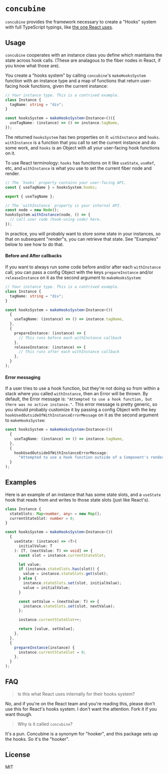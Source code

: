 # `concubine`

`concubine` provides the framework necessary to create a "Hooks" system with full TypeScript typings, like [the one React uses](https://reactjs.org/docs/hooks-intro.html).

## Usage

`concubine` cooperates with an instance class you define which maintains the state across hook calls. (These are analagous to the fiber nodes in React, if you know what those are).

You create a "hooks system" by calling `concubine`'s `makeHooksSystem` function with an instance type and a map of functions that return user-facing hook functions, given the current instance:

```ts
// Your instance type. This is a contrived example.
class Instance {
  tagName: string = "div";
}

const hooksSystem = makeHooksSystem<Instance>()({
  useTagName: (instance) => () => instance.tagName,
});
```

The returned `hooksSystem` has two properties on it: `withInstance` and `hooks`. `withInstance` is a function that you call to set the current instance and do some work, and `hooks` is an Object with all your user-facing hook functions on it.

To use React terminology: `hooks` has functions on it like `useState`, `useRef`, etc, and `withInstance` is what you use to set the current fiber node and render.

```ts
// The `hooks` property contains your user-facing API.
const { useTagName } = hooksSystem.hooks;

export { useTagName };

// The `withInstance` property is your internal API.
const node = new Node();
hooksSystem.withInstance(node, () => {
  // call user code (hook-using code) here.
});
```

In practice, you will probably want to store some state in your instances, so that on subsequent "render"s, you can retrieve that state. See "Examples" below to see how to do that.

#### Before and After callbacks

If you want to always run some code before and/or after each `withInstance` call, you can pass a config Object with the keys `prepareInstance` and/or `releaseInstance` on it as the second argument to `makeHooksSystem`:

```ts
// Your instance type. This is a contrived example.
class Instance {
  tagName: string = "div";
}

const hooksSystem = makeHooksSystem<Instance>()(
  {
    useTagName: (instance) => () => instance.tagName,
  },
  {
    prepareInstance: (instance) => {
      // This runs before each withInstance callback
    },
    releaseInstance: (instance) => {
      // This runs after each withInstance callback
    },
  }
);
```

#### Error messaging

If a user tries to use a hook function, but they're not doing so from within a stack where you called `withInstance`, then an Error will be thrown. By default, the Error message is: `"Attempted to use a hook function, but there was no active instance."`. This error message is pretty generic, so you should probably customize it by passing a config Object with the key `hookUsedOutsideOfWithInstanceErrorMessage` on it as the second argument to `makeHooksSystem`:

```ts
const hooksSystem = makeHooksSystem<Instance>()(
  {
    useTagName: (instance) => () => instance.tagName,
  },
  {
    hookUsedOutsideOfWithInstanceErrorMessage:
      "Attempted to use a hook function outside of a Component's render method.",
  }
);
```

## Examples

Here is an example of an instance that has some state slots, and a `useState` hook that reads from and writes to those state slots (just like React's).

```ts
class Instance {
  stateSlots: Map<number, any> = new Map();
  currentStateSlot: number = 0;
}

const hooksSystem = makeHooksSystem<Instance>()(
  {
    useState: (instance) => <T>(
      initialValue: T
    ): [T, (nextValue: T) => void] => {
      const slot = instance.currentStateSlot;

      let value;
      if (instance.stateSlots.has(slot)) {
        value = instance.stateSlots.get(slot);
      } else {
        instance.stateSlots.set(slot, initialValue);
        value = initialValue;
      }

      const setValue = (nextValue: T) => {
        instance.stateSlots.set(slot, nextValue);
      };

      instance.currentStateSlot++;

      return [value, setValue];
    },
  },
  {
    prepareInstance(instance) {
      instance.currentStateSlot = 0;
    },
  }
);
```

## FAQ

> Is this what React uses internally for their hooks system?

No, and if you're on the React team and you're reading this, please don't use this for React's hooks system. I don't want the attention. Fork it if you want though.

> Why is it called `concubine`?

It's a pun. Concubine is a synonym for "hooker", and this package sets up the hooks. So it's the "hooker".

## License

MIT
